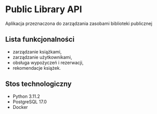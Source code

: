 # Public Library API

Aplikacja przeznaczona do zarządzania zasobami biblioteki publicznej

## Lista funkcjonalności
- zarządzanie książkami,
- zarządzanie użytkownikami,
- obsługa wypożyczeń i rezerwacji,
- rekomendacje książek.

## Stos technologiczny
- Python 3.11.2
- PostgreSQL 17.0
- Docker
